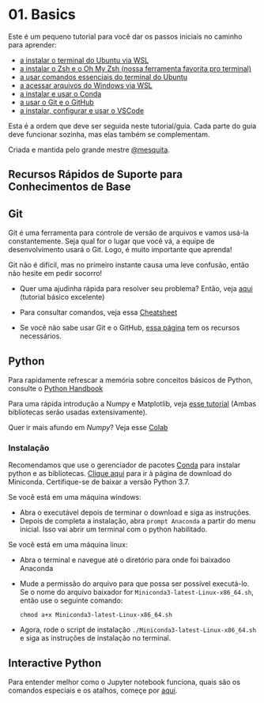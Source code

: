 # 01. Basics

Este é um pequeno tutorial para você dar os passos iniciais no caminho para aprender:
  - [a instalar o terminal do Ubuntu via WSL](./01_wsl.md)
  - [a instalar o Zsh e o Oh My Zsh (nossa ferramenta favorita pro terminal)](./02_zsh.md)
  - [a usar comandos essenciais do terminal do Ubuntu](03_terminal.md)
  - [a acessar arquivos do Windows via WSL](04_arquivos_wsl.md)
  - [a instalar e usar o Conda](05_conda.md)
  - [a usar o Git e o GitHub](06_git.md)
  - [a instalar, configurar e usar o VSCode](07_vscode.md)

Esta é a ordem que deve ser seguida neste tutorial/guia. Cada parte do guia deve funcionar sozinha, mas elas também se complementam. 

Criada e mantida pelo grande mestre [@mesquita](http://github.com/mesquita).


## Recursos Rápidos de Suporte para Conhecimentos de Base

## Git

Git é uma ferramenta para controle de versão de arquivos e vamos usá-la constantemente. Seja qual for o lugar que você vá, a equipe de desenvolvimento usará o Git. Logo, é muito importante que aprenda!

Git não é difícil, mas no primeiro instante causa uma leve confusão, então não hesite em pedir socorro!

- Quer uma ajudinha rápida para resolver seu problema? Então, veja [aqui](https://rogerdudler.github.io/git-guide/) (tutorial básico excelente)

- Para consultar comandos, veja essa [Cheatsheet](https://github.github.com/training-kit/downloads/pt_BR/github-git-cheat-sheet/)

- Se você não sabe usar Git e o GitHub, [essa página](https://try.github.io/) tem os recursos necessários.

## Python

Para rapidamente refrescar a memória sobre conceitos básicos de Python, consulte o
[Python Handbook](https://anandologdy.com/python-practice-book)

Para uma rápida introdução a Numpy e Matplotlib, veja [esse tutorial](http://cs231n.github.io/python-numpy-tutorial/) (Ambas bibliotecas serão usadas extensivamente).

Quer ir mais afundo em _Numpy_? Veja esse [Colab](https://colab.research.google.com/github/jakevdp/PythonDataScienceHandbook/blob/master/notebooks/02.00-Introduction-to-NumPy.ipynb)

### Instalação

Recomendamos que use o gerenciador de pacotes [Conda](https://docs.conda.io/) para instalar python e as bibliotecas. [Clique aqui](https://docs.conda.io/en/latest/miniconda.html) para ir à página de download do Miniconda. Certifique-se de baixar a versão Python 3.7.

Se você está em uma máquina windows:

- Abra o executável depois de terminar o download e siga as instruções.
- Depois de completa a instalação, abra `prompt Anaconda` a partir do menu inicial. Isso vai abrir um terminal com o python habilitado.

Se você está em uma máquina linux:

- Abra o terminal e navegue até o diretório para onde foi baixadoo Anaconda

- Mude a permissão do arquivo para que possa ser possível executá-lo. Se o nome do arquivo baixador for `Miniconda3-latest-Linux-x86_64.sh`, então use o seguinte comando:

  `chmod a+x Miniconda3-latest-Linux-x86_64.sh`

- Agora, rode o script de instalação `./Miniconda3-latest-Linux-x86_64.sh` e siga as instruções de instalação no terminal.

## Interactive Python

Para entender melhor como o Jupyter notebook funciona, quais são os comandos especiais e os atalhos, começe por [aqui](https://colab.research.google.com/github/jakevdp/PythonDataScienceHandbook/blob/master/notebooks/01.00-IPython-Beyond-Normal-Python.ipynb#scrollTo=qPlt8_Btyemw).
